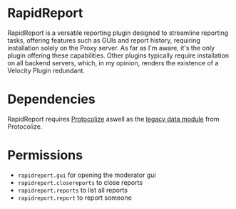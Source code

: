 # RapidReport
RapidReport is a versatile reporting plugin designed to streamline reporting tasks, offering features such as GUIs and report history, requiring installation solely on the Proxy server.
As far as I'm aware, it's the only plugin offering these capabilities.
Other plugins typically require installation on all backend servers, which, in my opinion, renders the existence of a Velocity Plugin redundant.

# Dependencies
RapidReport requires [Protocolize](https://github.com/Exceptionflug/protocolize) aswell as the [legacy data module](https://ci.exceptionflug.de/job/Protocolize-Legacy-Data/) from Protocolize.

# Permissions
- ``rapidreport.gui`` for opening the moderator gui
- ``rapidreport.closereports`` to close reports
- ``rapidreport.reports`` to list all reports
- ``rapidreport.report`` to report someone
